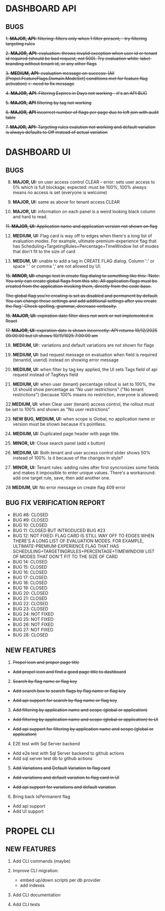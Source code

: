 
# DASHBOARD API
## BUGS

~~1.  **MAJOR, API:** filtering: filters only when 1 filter present; - try filtering targeting rules~~

~~2.  **MAJOR, API:** evaluation: throws invalid exception when user id or tenant id required (should be bad request, not 500).  Try evaluation white-label-branding without tenant id, or any other flags~~

~~3.  **MEDIUM, API:** evaluation message on success: (All [Propel.FeatureFlags.Domain.ModeSet] conditions met for feature flag activation) <- need to fix message~~

~~4. **MAJOR, API**: Filtering Expires in Days not working - it's an API BUG~~

~~5. **MAJOR, API** filtering by tag not working~~

~~6. **MAJOR, API** incorrect number of flags per page due to left join with audit table~~

~~7.  **MAJOR, API:** Targeting rules evalution not working and default variation is always defaults to Off instead of actual variation~~


# DASHBOARD UI 
## BUGS

8. **MAJOR, UI:** on user access control CLEAR - error: sets user access to 0% which is full blockage; expected: must be 100%; 100% always means no access is set (everyone is welcome)

9.  **MAJOR, UI:** same as above for tenant access CLEAR

10.  **MAJOR, UI:** information on each panel is a weird looking black column and hard to read. 

~~11.  **MAJOR, UI:** Application name and application version not shown on flag~~

12.  **MEDIUM, UI:** Flag card is way off to edges when there's a long list of evaluation modes. For example, ultimate-premium-experience flag that has Scheduling+TargetingRules+Percentage+TimeWindow list of modes that don't fit to the size of card

14. **MEDUM, UI:** unable to add a tag in CREATE FLAG dialog. Column ':' or space ' ' or comma ',' are not allowed by UI.

~~15. **MINOR, UI:** change text in create flag dialog to something like this: 'Note: You only can create global flags from this site. All application flags must be created from the application invoking them, directly from the code base.~~

~~The global flag you're creating is set as disabled and permanent by default. You can change these settings and add additional settings after you create the flag.' Check spelling, grammar, decrease verbosity.~~

~~16. **MAJOR, UI:** expiration date filter does not work or not implemented in React~~

~~17. **MAJOR, UI:** expiration date is shown incorrectly: API returns 10/12/2025 00:00:00 but UI shows 10/11/1025 7:00:00 am~~

18. **MEDIUM, UI:**: variations and default variations are not shown for flags

19. **MEDIUM, UI:** bad request message on evaluation when field is required (tenantid, userid) instead on showing error message
	
20. **MEDIUM, UI:** when filter by tag key applied, the UI sets Tags field of api request instead of TagKeys field

21. **MEDIUM, UI:** when user (tenant) percentage rollout is set to 100%, the UI should show percentage as "No user restrictions" ("No tenant restrictions") (because 100% means no restriction, everyone is allowed)

22.**MEDIUM, UI:** when Clear user (tenant) access control, the rollout must be set to 100% and shown as "No user restrictions"

23. **NEW BUG, MEDIUM, UI:** when scope is Global, no application name or version must be shown because it's pointless.

24. **MEDIUM, UI:** Duplicated page header with page title.

25. **MINOR, UI:** Close search panel (add x button)
	
26. **MEDIUM, UI:** Both tenant and user access control slider shows 50% instead of 100%. Is it because of the changes in style?

27. **MINOR, UI:** Tenant rules: adding rules after first syncronizes some fields and makes it impossible to enter unique values. There's a workaround: add one target rule, save, then add another one.

28 **MEDIUM, UI:** No error message on create flag 409 error

## BUG FIX VERIFICATION REPORT

- BUG #8: CLOSED
- BUG #9: CLOSED
- BUG 10: CLOSED
- BUG 11: CLOSED BUT INTRODUCED BUG #23
- BUG 12: NOT FIXED: FLAG CARD IS STILL WAY OFF TO EDGES WHEN THERE'S A LONG LIST OF EVALUATION MODES. FOR EXAMPLE, ULTIMATE-PREMIUM-EXPERIENCE FLAG THAT HAS SCHEDULING+TARGETINGRULES+PERCENTAGE+TIMEWINDOW LIST OF MODES THAT DON'T FIT TO THE SIZE OF CARD
- BUG 14: CLOSED
- BUG 15: CLOSED
- BUG 16: CLOSED
- BUG 17: CLOSED. 
- BUG 18: CLOSED
- BUG 19: CLOSED
- BUG 20: CLOSED
- BUG 21: CLOSED
- BUG 22: CLOSED
- BUG 23: CLOSED
- BUG 24: NOT FIXED
- BUG 25: NOT FIXED
- BUG 26: NOT FIXED
- BUG 27: NOT FIXED
- BUG 28: CLOSED

## NEW FEATURES

1. ~~Propel icon and proper page title~~

- ~~Add propel icon and find a good page title to dashboard~~

2. ~~Search by flag name or flag key~~

- ~~Add search box to search flags by flag name or flag key~~

- ~~Add api support for search by flag name or flag key~~

3. ~~Add filtering by application name and scope (global or application)~~
- ~~Add filtering by application name and scope (global or application) to UI~~

- ~~Add api support for filtering by application name and scope (global or application)~~

4. E2E test with Sql Server backend
- Add e2e test with Sql Server backend to github actions
- Add sql server test db to github actions

5. ~~Add Variations and Default Variation to flag card~~
- ~~Add variations and default variation to flag card in UI~~

- ~~Add api support for variations and default variation~~

6. Bring back IsPermanent flag
- Add api support
- Add UI support



# PROPEL CLI

## NEW FEATURES
1. Add CLI commands (maybe)

2. Improve CLI migration: 
	- embed up/down scripts per db provider
	- add indexes

2. Add CLI documentation

3. Add CLI tests
